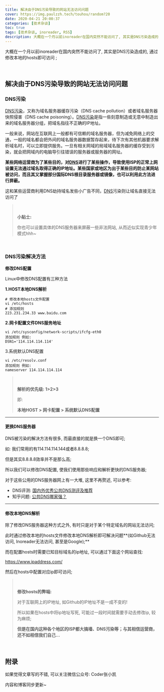 ```yaml
---
title: 解决由于DNS污染导致的网站无法访问问题
cover: https://img.paulzzh.tech/touhou/random?20
date: 2020-04-21 20:00:37
categories: [技术杂谈]
toc: true
tags: [技术杂谈, inoreader, RSS]
description: 大概在一个月以前inoreader在国内突然不能访问了, 其实是DNS污染造成的, 通过修改本地的hosts即可访问 ;
---
```


大概在一个月以前inoreader在国内突然不能访问了, 其实是DNS污染造成的, 通过修改本地的hosts即可访问 ;

<br/>

<!--more-->

<!-- **目录:** -->

<!-- toc -->

<!-- <br/> -->

## 解决由于DNS污染导致的网站无法访问问题

### DNS污染

[DNS污染](https://www.dns.com/speed.html)，又称为域名服务器缓存污染（DNS cache pollution）或者域名服务器快照侵害（DNS cache poisoning）。[DNS污染](https://www.dns.com/speed.html)是指一些刻意制造或无意中制造出来的域名服务器分组，把域名指往不正确的IP地址。

一般来说，网站在互联网上一般都有可信赖的域名服务器，但为减免网络上的交通，一般的域名都会把外间的域名服务器数据暂存起来，待下次有其他机器要求解析域名时，可以立即提供服务。一旦有相关网域的局域域名服务器的缓存受到污染，就会把网域内的电脑导引往错误的服务器或服务器的网址。

**某些网络运营商为了某些目的，对[DNS](https://www.dns.com)进行了某些操作，导致使用ISP的正常上网设置无法通过域名取得正确的IP地址。某些国家或地区为出于某些目的防止某网站被访问，而且其又掌握部分国际DNS根目录服务器或镜像，也可以利用此方法进行屏蔽。**

这和某些运营商利用DNS劫持域名发些小广告不同，[DNS](https://www.dns.com)污染则让域名直接无法访问了

><br/>
>
>**小贴士:**
>
>你也可以设置具体的DNS服务器来屏蔽一些非法网站, 从而近似实现青少年模式hhh~

<br/>

### DNS污染解决方法

**修改DNS配置**

Linux中修改DNS配置有三种方法

**1.HOST本地DNS解析**

```
# 修改本地hosts文件配置
vi /etc/hosts
# 添加规则
223.231.234.33 www.baidu.com
```

**2.网卡配置文件DNS服务地址**

```
vi /etc/sysconfig/network-scripts/ifcfg-eth0
添加规则 例如:
DSN1='114.114.114.114'
```

3.系统默认DNS配置

```
vi /etc/resolv.conf
添加规则 例如:
nameserver 114.114.114.114
```

>   <br/>
>
>   **解析的优先级: 1>2>3**
>
>   即:
>
>   **本地HOST >  网卡配置  >  系统默认DNS配置**

****

#### 更换DNS服务器

DNS被污染的解决方法有很多, 而最直接的就是换一个DNS即可;

如: 我们常用的有114.114.114.144或者8.8.8.8;

但是其实8.8.8.8效率并不是那么高;

所以我们可以修改DNS配置, 使我们使用那些响应和解析更快的DNS服务器;

对于这些公用的DNS服务器网上有一大堆, 这里不再赘述, 可以参考:

-   DNS评测: [国内外优秀公共DNS测评及推荐](https://baijiahao.baidu.com/s?id=1610680975248109822&wfr=spider&for=pc)
-   知乎问题: [公共DNS哪家强？](https://www.zhihu.com/question/32229915/answer/574532020?utm_source=wechat_session)

****

#### 修改本地DNS解析

除了修改DNS服务器这种方式之外, 有时只是对于某个特定域名的网站无法访问;

此时通过修改本地的hosts文件修改本地DNS解析即可解决问题**(如Github无法访问, Inoreader无法访问, 甚至是Google);**

而在配置hosts时需要已知目标域名的ip地址, 可以通过下面这个网站查找:

https://www.ipaddress.com/

然后在hosts中配置对应ip即可访问;

><br/>
>
>**修改hosts的弊端:**
>
>对于互联网上的IP地址, 如Github的IP地址不是一成不变的!
>
>所以如果在hosts中将ip地址写死, 可能过一段时间就需要手动去修改ip, 较为麻烦;
>
>**但是在国内这种各个地区的ISP都大搞墙、DNS污染等；与其相信运营商，还不如相信我们自己…**

<br/>

## 附录

如果觉得文章写的不错, 可以关注微信公众号: Coder张小凯

内容和博客同步更新~

<br/>